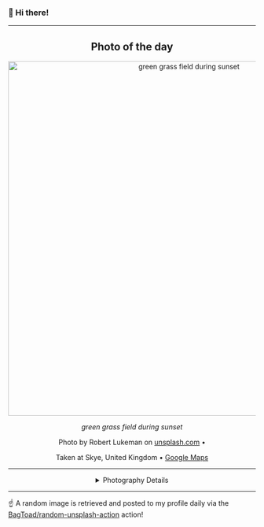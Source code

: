 ### 👋 Hi there!

----
<div align="center">

## Photo of the day
  
  <a href="https://unsplash.com/photos/green-grass-field-during-sunset-_RBcxo9AU-U"><img width="720" src="https://images.unsplash.com/photo-1472214103451-9374bd1c798e?crop=entropy&cs=tinysrgb&fit=max&fm=jpg&ixid=M3w1NTI0NDl8MHwxfHJhbmRvbXx8fHx8fHx8fDE3MDczMzEzNDd8&ixlib=rb-4.0.3&q=80&w=1080" alt="green grass field during sunset"></a>
  
  <em>green grass field during sunset</em>
  
  <em></em>

  Photo by Robert Lukeman on [unsplash.com](https://unsplash.com/) • 
  
  Taken at Skye, United Kingdom • [Google Maps](https://www.google.com/maps/search/?api=1&query=57.5359261,-6.22627250000005)
  
  ---
  
<details>
<summary>Photography Details</summary>
  
| Parameter     | Value |
| ------------- | ----- |
| Camera Model  | ILCE-7RM2 |
| Exposure Time | 1/25 |
| Aperture      | 13.0 |
| Focal Length  | 18.0 |
| ISO           | 100 |
| Location      | Skye, United Kingdom (United Kingdom) |
| Coordinates   | Latitude 57.5359261, Longitude -6.22627250000005 |

### Map

```geojson
        {
            "type": "FeatureCollection",
            "features": [
                {
                    "type": "Feature",
                    "properties": {},
                    "geometry": {
                        "coordinates": [
                            -6.22627250000005,
                            57.5359261
                        ],
                        "type": "Point"
                    },
                    "id": 1
                },
                {
                    "type": "Feature",
                    "properties": {},
                    "geometry": {
                        "coordinates": [
                            [
                                -5.92627250000005,
                                57.835926099999995
                            ],
                            [
                                -5.92627250000005,
                                57.2359261
                            ],
                            [
                                -6.52627250000005,
                                57.2359261
                            ],
                            [
                                -6.52627250000005,
                                57.835926099999995
                            ],
                            [
                                -5.92627250000005,
                                57.835926099999995
                            ]
                        ],
                        "type": "LineString"
                    }
                }
            ]
        }
```

</details>

</div>

----

☝️ A random image is retrieved and posted to my profile daily via the [BagToad/random-unsplash-action](https://github.com/BagToad/random-unsplash-action) action!

